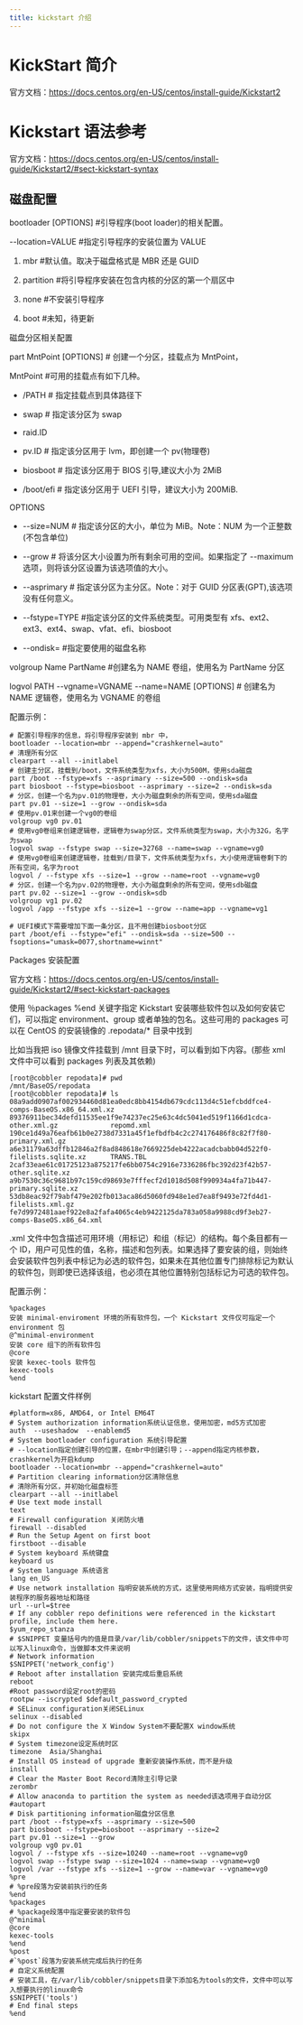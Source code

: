 ```yaml
---
title: kickstart 介绍
---
```


# KickStart 简介

官方文档：<https://docs.centos.org/en-US/centos/install-guide/Kickstart2>

# Kickstart 语法参考

官方文档：<https://docs.centos.org/en-US/centos/install-guide/Kickstart2/#sect-kickstart-syntax>

## 磁盘配置

bootloader \[OPTIONS] #引导程序(boot loader)的相关配置。

\--location=VALUE #指定引导程序的安装位置为 VALUE

1. mbr #默认值。取决于磁盘格式是 MBR 还是 GUID

2. partition #将引导程序安装在包含内核的分区的第一个扇区中

3. none #不安装引导程序

4. boot #未知，待更新

磁盘分区相关配置

part MntPoint \[OPTIONS] # 创建一个分区，挂载点为 MntPoint，

MntPoint #可用的挂载点有如下几种。

- /PATH # 指定挂载点到具体路径下

- swap # 指定该分区为 swap

- raid.ID

- pv.ID # 指定该分区用于 lvm，即创建一个 pv(物理卷)

- biosboot # 指定该分区用于 BIOS 引导,建议大小为 2MiB

- /boot/efi # 指定该分区用于 UEFI 引导，建议大小为 200MiB.

OPTIONS

- \--size=NUM # 指定该分区的大小，单位为 MiB。Note：NUM 为一个正整数(不包含单位)

- \--grow # 将该分区大小设置为所有剩余可用的空间。如果指定了 --maximum 选项，则将该分区设置为该选项值的大小。

- \--asprimary # 指定该分区为主分区。Note：对于 GUID 分区表(GPT),该选项没有任何意义。

- \--fstype=TYPE #指定该分区的文件系统类型。可用类型有 xfs、ext2、ext3、ext4、swap、vfat、efi、biosboot

- \--ondisk= #指定要使用的磁盘名称

volgroup Name PartName #创建名为 NAME 卷组，使用名为 PartName 分区

logvol PATH --vgname=VGNAME --name=NAME \[OPTIONS] # 创建名为 NAME 逻辑卷，使用名为 VGNAME 的卷组

配置示例：

    # 配置引导程序的信息，将引导程序安装到 mbr 中，
    bootloader --location=mbr --append="crashkernel=auto"
    # 清理所有分区
    clearpart --all --initlabel
    # 创建主分区，挂载到/boot，文件系统类型为xfs，大小为500M，使用sda磁盘
    part /boot --fstype=xfs --asprimary --size=500 --ondisk=sda
    part biosboot --fstype=biosboot --asprimary --size=2 --ondisk=sda
    # 分区，创建一个名为pv.01的物理卷，大小为磁盘剩余的所有空间，使用sda磁盘
    part pv.01 --size=1 --grow --ondisk=sda
    # 使用pv.01来创建一个vg0的卷组
    volgroup vg0 pv.01
    # 使用vg0卷组来创建逻辑卷，逻辑卷为swap分区，文件系统类型为swap，大小为32G，名字为swap
    logvol swap --fstype swap --size=32768 --name=swap --vgname=vg0
    # 使用vg0卷组来创建逻辑卷，挂载到/目录下，文件系统类型为xfs，大小使用逻辑卷剩下的所有空间，名字为root
    logvol / --fstype xfs --size=1 --grow --name=root --vgname=vg0
    # 分区，创建一个名为pv.02的物理卷，大小为磁盘剩余的所有空间，使用sdb磁盘
    part pv.02 --size=1 --grow --ondisk=sdb
    volgroup vg1 pv.02
    logvol /app --fstype xfs --size=1 --grow --name=app --vgname=vg1

    # UEFI模式下需要增加下面一条分区，且不用创建biosboot分区
    part /boot/efi --fstype="efi" --ondisk=sda --size=500 --fsoptions="umask=0077,shortname=winnt"

Packages 安装配置

官方文档：<https://docs.centos.org/en-US/centos/install-guide/Kickstart2/#sect-kickstart-packages>

使用 ％packages %end 关键字指定 Kickstart 安装哪些软件包以及如何安装它们，可以指定 environment、group 或者单独的包名。这些可用的 packages 可以在 CentOS 的安装镜像的 .repodata/\* 目录中找到

比如当我把 iso 镜像文件挂载到 /mnt 目录下时，可以看到如下内容。(那些 xml 文件中可以看到 packages 列表及其依赖)

    [root@cobbler repodata]# pwd
    /mnt/BaseOS/repodata
    [root@cobbler repodata]# ls
    08a9add0907af002934460d81ea0edc8bb4154db679cdc113d4c51efcbddfce4-comps-BaseOS.x86_64.xml.xz  89376911bec34defd11535ee1f9e74237ec25e63c4dc5041ed519f1166d1cdca-other.xml.gz             repomd.xml
    190ce1d49a76eafb61b0e2738d7331a45f1efbdfb4c2c274176486f8c82f7f80-primary.xml.gz              a6e31179a63dffb12846a2f8ad848618e7669225deb4222acadcbabb04d522f0-filelists.sqlite.xz      TRANS.TBL
    2caf33eae61c01725123a875217fe6bb0754c2916e7336286fbc392d23f42b57-other.sqlite.xz             a9b7530c36c9681b97c159cd98693e7fffecf2d1018d508f990934a4fa71b447-primary.sqlite.xz
    53db8eac92f79abf479e202fb013aca86d5060fd948e1ed7ea8f9493e72fd4d1-filelists.xml.gz            fe7d9972481aaef922e8a2fafa4065c4eb9422125da783a058a9988cd9f3eb27-comps-BaseOS.x86_64.xml

.xml 文件中包含描述可用环境（用标记）和组（标记）的结构。每个条目都有一个 ID，用户可见性的值，名称，描述和包列表。如果选择了要安装的组，则始终会安装软件包列表中标记为必选的软件包，如果未在其他位置专门排除标记为默认的软件包，则即使已选择该组，也必须在其他位置特别包括标记为可选的软件包。

配置示例：

    %packages
    安装 minimal-enviroment 环境的所有软件包，一个 Kickstart 文件仅可指定一个 environment 包
    @^minimal-environment
    安装 core 组下的所有软件包
    @core
    安装 kexec-tools 软件包
    kexec-tools
    %end

kickstart 配置文件样例

    #platform=x86, AMD64, or Intel EM64T
    # System authorization information系统认证信息，使用加密，md5方式加密
    auth  --useshadow  --enablemd5
    # System bootloader configuration 系统引导配置
    # --location指定创建引导的位置，在mbr中创建引导；--append指定内核参数，crashkernel为开启kdump
    bootloader --location=mbr --append="crashkernel=auto"
    # Partition clearing information分区清除信息
    # 清除所有分区，并初始化磁盘标签
    clearpart --all --initlabel
    # Use text mode install
    text
    # Firewall configuration 关闭防火墙
    firewall --disabled
    # Run the Setup Agent on first boot
    firstboot --disable
    # System keyboard 系统键盘
    keyboard us
    # System language 系统语言
    lang en_US
    # Use network installation 指明安装系统的方式，这里使用网络方式安装，指明提供安装程序的服务器地址和路径
    url --url=$tree
    # If any cobbler repo definitions were referenced in the kickstart profile, include them here.
    $yum_repo_stanza
    # $SNIPPET 变量括号内的值是目录/var/lib/cobbler/snippets下的文件，该文件中可以写入linux命令，当做脚本文件来说明
    # Network information
    $SNIPPET('network_config')
    # Reboot after installation 安装完成后重启系统
    reboot
    #Root password设定root的密码
    rootpw --iscrypted $default_password_crypted
    # SELinux configuration关闭SELinux
    selinux --disabled
    # Do not configure the X Window System不要配置X window系统
    skipx
    # System timezone设定系统时区
    timezone  Asia/Shanghai
    # Install OS instead of upgrade 重新安装操作系统，而不是升级
    install
    # Clear the Master Boot Record清除主引导记录
    zerombr
    # Allow anaconda to partition the system as needed该选项用于自动分区
    #autopart
    # Disk partitioning information磁盘分区信息
    part /boot --fstype=xfs --asprimary --size=500
    part biosboot --fstype=biosboot --asprimary --size=2
    part pv.01 --size=1 --grow
    volgroup vg0 pv.01
    logvol / --fstype xfs --size=10240 --name=root --vgname=vg0
    logvol swap --fstype swap --size=1024 --name=swap --vgname=vg0
    logvol /var --fstype xfs --size=1 --grow --name=var --vgname=vg0
    %pre
    # %pre段落为安装前执行的任务
    %end
    %packages
    # %package段落中指定要安装的软件包
    @^minimal
    @core
    kexec-tools
    %end
    %post
    #`%post`段落为安装系统完成后执行的任务
    # 自定义系统配置
    # 安装工具，在/var/lib/cobbler/snippets目录下添加名为tools的文件，文件中可以写入想要执行的linux命令
    $SNIPPET('tools')
    # End final steps
    %end
